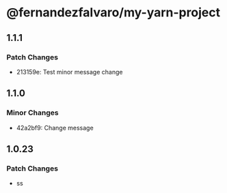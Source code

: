 # @fernandezfalvaro/my-yarn-project

## 1.1.1

### Patch Changes

- 213159e: Test minor message change

## 1.1.0

### Minor Changes

- 42a2bf9: Change message

## 1.0.23

### Patch Changes

- ss
